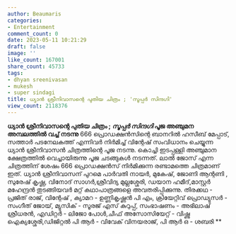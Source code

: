 ```yaml
---
author: Beaumaris
categories:
- Entertainment
comment_count: 0
date: 2023-05-11 10:21:29
draft: false
image: ''
like_count: 167001
share_count: 45733
tags:
- dhyan sreenivasan
- mukesh
- super sindagi
title: ധ്യാൻ ശ്രീനിവാസന്റെ പുതിയ ചിത്രം ; 'സൂപ്പർ സിന്ദഗി'
view_count: 2118376
---
```


**ധ്യാൻ ശ്രീനിവാസന്റെ പുതിയ ചിത്രം ; *സൂപ്പർ സിന്ദഗി* പൂജ അഞ്ചുമന അമ്പലത്തിൽ വച്ച് നടന്നു** 666 പ്രൊഡക്ഷൻസിന്റെ ബാനറിൽ ഹസീബ് മേപ്പാട്, സത്താർ പടനേലകത്ത് എന്നിവർ നിർമിച്ച് വിന്റേഷ് സംവിധാനം ചെയ്യുന്ന ധ്യാൻ ശ്രീനിവാസൻ ചിത്രത്തിന്റെ പൂജ നടന്നു. കൊച്ചി ഇടപ്പള്ളി അഞ്ചുമാന ക്ഷേത്രത്തിൽ വെച്ചായിരുന്നു പൂജ ചടങ്ങുകൾ നടന്നത്. ലാൽ ജോസ് എന്ന ചിത്രത്തിന് ശേഷം 666 പ്രൊഡക്ഷൻസ് നിർമിക്കുന്ന രണ്ടാമത്തെ ചിത്രമാണ് ഇത്. ധ്യാൻ ശ്രീനിവാസന് പുറമെ പാർവതി നായർ, മുകേഷ്, ജോണി ആന്റണി , സുരേഷ് കൃഷ്ണ, വിനോദ് സാഗർ,ശ്രീവിദ്യ മുല്ലശ്ശേരി, ഡയാന ഹമീദ്,മാസ്റ്റർ മഹേന്ദ്രൻ തുടങ്ങിയവർ മറ്റ് കഥാപാത്രങ്ങളെ അവതരിപ്പിക്കുന്നു. തിരക്കഥ - പ്രജിത് രാജ്, വിന്റേഷ് , ക്യാമറ - ഉണ്ണികൃഷ്ണൻ പി എം, ക്രിയേറ്റിവ് പ്രൊഡ്യുസർ - സംഗീത് ജോയ്, മ്യുസിക് - സൂരജ് എസ് കുറുപ്പ്, സംഭാഷണം - അഭിലാഷ് ശ്രീധരൻ, എഡിറ്റർ - ലിജോ പോൾ,ചീഫ് അസോസിയേറ്റ് - വിഷ്ണു ഐക്യശ്ശേരി,ഡിജിറ്റൽ പി ആർ - വിവേക് വിനയരാജ്, പി ആർ ഒ - ശബരി [](https://cdn.boolokam.com/articles/2023/05/qffff.jpg) **